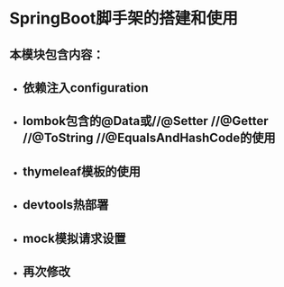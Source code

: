 # SpringBoot脚手架的搭建和使用
## 本模块包含内容：
* ## 依赖注入configuration
* ## lombok包含的@Data或//@Setter //@Getter //@ToString //@EqualsAndHashCode的使用
* ## thymeleaf模板的使用
* ## devtools热部署
* ## mock模拟请求设置
* ## 再次修改